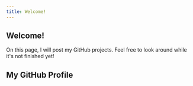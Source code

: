 ```yaml
---
title: Welcome!
---
```


<html>
  <head>
    <script src="https://unpkg.com/github-card@1.2.1/dist/widget.js"></script>
  </head>
  
  <body>
    <h2>Welcome!</h2>
      <p>On this page, I will post my GitHub projects. Feel free to look around while it's not finished yet!</p>
    <h2>My GitHub Profile</h2>
      <div class="github-widget" data-username="DismissedGuy"></div>
  </body>
</html>
